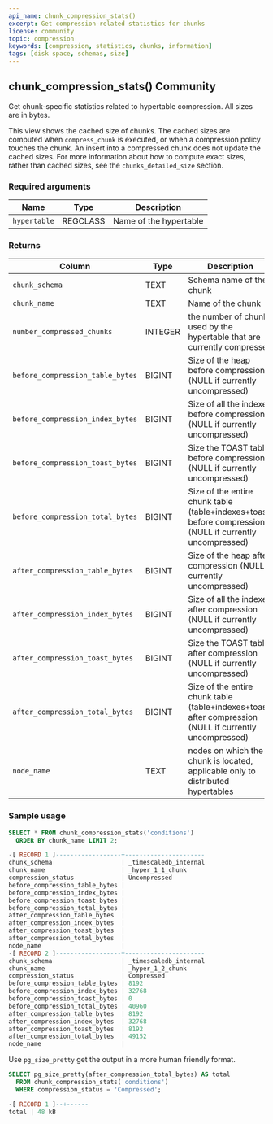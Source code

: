 ```yaml
---
api_name: chunk_compression_stats()
excerpt: Get compression-related statistics for chunks
license: community
topic: compression
keywords: [compression, statistics, chunks, information]
tags: [disk space, schemas, size]
---
```


## chunk_compression_stats() <tag type="community">Community</tag> 

Get chunk-specific statistics related to hypertable compression.
All sizes are in bytes.

This view shows the cached size of chunks. The cached sizes are computed 
when `compress_chunk` is executed, or when a compression policy touches 
the chunk. An insert into a compressed chunk does not update the cached 
sizes. For more information about how to compute exact sizes, rather than 
cached sizes, see the `chunks_detailed_size` section.

### Required arguments

|Name|Type|Description|
|---|---|---|
| `hypertable` | REGCLASS | Name of the hypertable |

### Returns 
|Column|Type|Description|
|---|---|---|
|`chunk_schema` | TEXT | Schema name of the chunk |
|`chunk_name` | TEXT | Name of the chunk |
|`number_compressed_chunks` | INTEGER | the number of chunks used by the hypertable that are currently compressed |
|`before_compression_table_bytes` | BIGINT | Size of the heap before compression (NULL if currently uncompressed) |
|`before_compression_index_bytes` | BIGINT | Size of all the indexes before compression (NULL if currently uncompressed) |
|`before_compression_toast_bytes` | BIGINT | Size the TOAST table before compression (NULL if currently uncompressed) |
|`before_compression_total_bytes` | BIGINT | Size of the entire chunk table (table+indexes+toast) before compression (NULL if currently uncompressed) |
|`after_compression_table_bytes` | BIGINT | Size of the heap after compression (NULL if currently uncompressed) |
|`after_compression_index_bytes` | BIGINT | Size of all the indexes after compression (NULL if currently uncompressed) |
|`after_compression_toast_bytes` | BIGINT | Size the TOAST table after compression (NULL if currently uncompressed) |
|`after_compression_total_bytes` | BIGINT | Size of the entire chunk table (table+indexes+toast) after compression (NULL if currently uncompressed) |
|`node_name` | TEXT | nodes on which the chunk is located, applicable only to distributed hypertables |

### Sample usage 
```sql
SELECT * FROM chunk_compression_stats('conditions')
  ORDER BY chunk_name LIMIT 2;

-[ RECORD 1 ]------------------+----------------------
chunk_schema                   | _timescaledb_internal
chunk_name                     | _hyper_1_1_chunk
compression_status             | Uncompressed
before_compression_table_bytes |
before_compression_index_bytes |
before_compression_toast_bytes |
before_compression_total_bytes |
after_compression_table_bytes  |
after_compression_index_bytes  |
after_compression_toast_bytes  |
after_compression_total_bytes  |
node_name                      |
-[ RECORD 2 ]------------------+----------------------
chunk_schema                   | _timescaledb_internal
chunk_name                     | _hyper_1_2_chunk
compression_status             | Compressed
before_compression_table_bytes | 8192
before_compression_index_bytes | 32768
before_compression_toast_bytes | 0
before_compression_total_bytes | 40960
after_compression_table_bytes  | 8192
after_compression_index_bytes  | 32768
after_compression_toast_bytes  | 8192
after_compression_total_bytes  | 49152
node_name                      |
```

Use `pg_size_pretty` get the output in a more human friendly format.
```sql
SELECT pg_size_pretty(after_compression_total_bytes) AS total
  FROM chunk_compression_stats('conditions')
  WHERE compression_status = 'Compressed';

-[ RECORD 1 ]--+------
total | 48 kB

```

